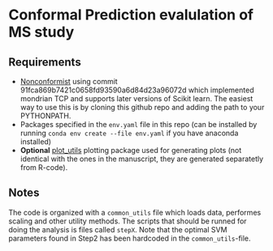 # Conformal Prediction evalulation of MS study

## Requirements
* [Nonconformist](https://github.com/donlnz/nonconformist) using commit 91fca869b7421c0658fd93590a6d84d23a96072d which implemented mondrian TCP and supports later versions of Scikit learn. The easiest way to use this is by cloning this github repo and adding the path to your PYTHONPATH.
* Packages specified in the `env.yaml` file in this repo (can be installed by running `conda env create --file env.yaml` if you have anaconda installed)
* **Optional** [plot_utils](https://github.com/pharmbio/plot_utils) plotting package used for generating plots (not identical with the ones in the manuscript, they are generated separatetly from R-code). 

## Notes
The code is organized with a `common_utils` file which loads data, performes scaling and other utility methods. The scripts that should be runned for doing the analysis is files called `stepX`. Note that the optimal SVM parameters found in Step2 has been hardcoded in the `common_utils`-file. 
